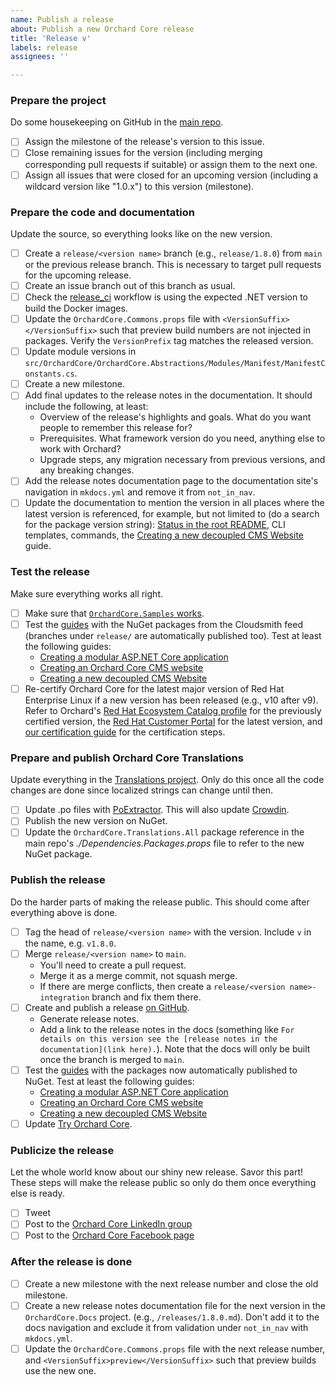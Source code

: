 ```yaml
---
name: Publish a release
about: Publish a new Orchard Core release
title: 'Release v'
labels: release
assignees: ''

---
```

<!-- Be sure to also read https://docs.orchardcore.net/en/latest/topics/publishing-releases/. While the checklist is in a recommended order not every step depends strictly on the previous ones.  
`<version name>` should be replaced with the current version, e.g. "1.8.0.". -->

### Prepare the project

Do some housekeeping on GitHub in the [main repo](https://github.com/OrchardCMS/OrchardCore).

- [ ] Assign the milestone of the release's version to this issue.
- [ ] Close remaining issues for the version (including merging corresponding pull requests if suitable) or assign them to the next one.
- [ ] Assign all issues that were closed for an upcoming version (including a wildcard version like "1.0.x") to this version (milestone).

### Prepare the code and documentation

Update the source, so everything looks like on the new version.

- [ ] Create a `release/<version name>` branch (e.g., `release/1.8.0`) from `main` or the previous release branch. This is necessary to target pull requests for the upcoming release.
- [ ] Create an issue branch out of this branch as usual.
- [ ] Check the [release_ci](https://github.com/OrchardCMS/OrchardCore/blob/main/.github/workflows/release_ci.yml) workflow is using the expected .NET version to build the Docker images.
- [ ] Update the `OrchardCore.Commons.props` file with `<VersionSuffix></VersionSuffix>` such that preview build numbers are not injected in packages. Verify the `VersionPrefix` tag matches the released version.
- [ ] Update module versions in `src/OrchardCore/OrchardCore.Abstractions/Modules/Manifest/ManifestConstants.cs`.
- [ ] Create a new milestone.
- [ ] Add final updates to the release notes in the documentation. It should include the following, at least:
  - Overview of the release's highlights and goals. What do you want people to remember this release for?
  - Prerequisites. What framework version do you need, anything else to work with Orchard?
  - Upgrade steps, any migration necessary from previous versions, and any breaking changes.
- [ ] Add the release notes documentation page to the documentation site's navigation in `mkdocs.yml` and remove it from `not_in_nav`.
- [ ] Update the documentation to mention the version in all places where the latest version is referenced, for example, but not limited to (do a search for the package version string): [Status in the root README](https://docs.orchardcore.net/en/latest/#status), CLI templates, commands, the [Creating a new decoupled CMS Website](https://docs.orchardcore.net/en/latest/guides/decoupled-cms/) guide.

### Test the release

Make sure everything works all right.

- [ ] Make sure that [`OrchardCore.Samples` works](https://github.com/OrchardCMS/OrchardCore.Samples).
- [ ] Test the [guides](https://docs.orchardcore.net/en/latest/guides/) with the NuGet packages from the Cloudsmith feed (branches under `release/` are automatically published too). Test at least the following guides:
  - [Creating a modular ASP.NET Core application](https://docs.orchardcore.net/en/latest/guides/create-modular-application-mvc/)
  - [Creating an Orchard Core CMS website](https://docs.orchardcore.net/en/latest/guides/create-cms-application/)
  - [Creating a new decoupled CMS Website](https://docs.orchardcore.net/en/latest/guides/decoupled-cms/)
- [ ] Re-certify Orchard Core for the latest major version of Red Hat Enterprise Linux if a new version has been released (e.g., v10 after v9). Refer to Orchard's [Red Hat Ecosystem Catalog profile](https://catalog.redhat.com/software/applications/detail/223797) for the previously certified version, the [Red Hat Customer Portal](https://access.redhat.com/articles/3078) for the latest version, and [our certification guide](https://docs.orchardcore.net/en/latest/topics/red-hat-ecosystem-catalog-certification/) for the certification steps.

### Prepare and publish Orchard Core Translations

Update everything in the [Translations project](https://github.com/OrchardCMS/OrchardCore.Translations). Only do this once all the code changes are done since localized strings can change until then.

- [ ] Update .po files with [PoExtractor](https://github.com/lukaskabrt/PoExtractor). This will also update [Crowdin](https://crowdin.com/project/orchard-core).
- [ ] Publish the new version on NuGet.
- [ ] Update the `OrchardCore.Translations.All` package reference in the main repo's _./Dependencies.Packages.props_ file to refer to the new NuGet package.

### Publish the release

Do the harder parts of making the release public. This should come after everything above is done.

- [ ] Tag the head of `release/<version name>` with the version. Include `v` in the name, e.g. `v1.8.0`.
- [ ] Merge `release/<version name>` to `main`.
  - You'll need to create a pull request.
  - Merge it as a merge commit, not squash merge.
  - If there are merge conflicts, then create a `release/<version name>-integration` branch and fix them there.
- [ ] Create and publish a release [on GitHub](https://github.com/OrchardCMS/OrchardCore/releases/new).
  - Generate release notes.
  - Add a link to the release notes in the docs (something like `For details on this version see the [release notes in the documentation](link here).`). Note that the docs will only be built once the branch is merged to `main`.
- [ ] Test the [guides](https://docs.orchardcore.net/en/latest/guides/) with the packages now automatically published to NuGet. Test at least the following guides:
  - [Creating a modular ASP.NET Core application](https://docs.orchardcore.net/en/latest/guides/create-modular-application-mvc/)
  - [Creating an Orchard Core CMS website](https://docs.orchardcore.net/en/latest/guides/create-cms-application/)
  - [Creating a new decoupled CMS Website](https://docs.orchardcore.net/en/latest/guides/decoupled-cms/)
- [ ] Update [Try Orchard Core](https://github.com/OrchardCMS/TryOrchardCore).

### Publicize the release

Let the whole world know about our shiny new release. Savor this part! These steps will make the release public so only do them once everything else is ready.

- [ ] Tweet
- [ ] Post to the [Orchard Core LinkedIn group](https://www.linkedin.com/groups/13605669/)
- [ ] Post to the [Orchard Core Facebook page](https://www.facebook.com/OrchardCore/)

### After the release is done

- [ ] Create a new milestone with the next release number and close the old milestone.
- [ ] Create a new release notes documentation file for the next version in the `OrchardCore.Docs` project. (e.g., `/releases/1.8.0.md`). Don't add it to the docs navigation and exclude it from validation under `not_in_nav` with `mkdocs.yml`.
- [ ] Update the `OrchardCore.Commons.props` file with the next release number, and `<VersionSuffix>preview</VersionSuffix>` such that preview builds use the new one.
